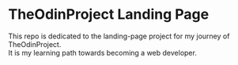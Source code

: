 # TheOdinProject Landing Page
This repo is dedicated to the landing-page project for my journey of TheOdinProject.  
It is my learning path towards becoming a web developer.
